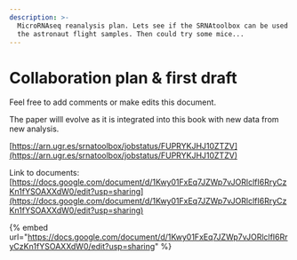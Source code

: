 ```yaml
---
description: >-
  MicroRNAseq reanalysis plan. Lets see if the SRNAtoolbox can be used on any of
  the astronaut flight samples. Then could try some mice...
---
```


# Collaboration plan & first draft

Feel free to add comments or make edits this document. &#x20;

The paper willl evolve as it is integrated into this book with new data from new analysis.&#x20;

[https://arn.ugr.es/srnatoolbox/jobstatus/FUPRYKJHJ10ZTZV](https://arn.ugr.es/srnatoolbox/jobstatus/FUPRYKJHJ10ZTZV)

Link to documents: [https://docs.google.com/document/d/1Kwy01FxEq7JZWp7vJORlclfI6RryCzKn1fYSOAXXdW0/edit?usp=sharing](https://docs.google.com/document/d/1Kwy01FxEq7JZWp7vJORlclfI6RryCzKn1fYSOAXXdW0/edit?usp=sharing)



{% embed url="https://docs.google.com/document/d/1Kwy01FxEq7JZWp7vJORlclfI6RryCzKn1fYSOAXXdW0/edit?usp=sharing" %}
